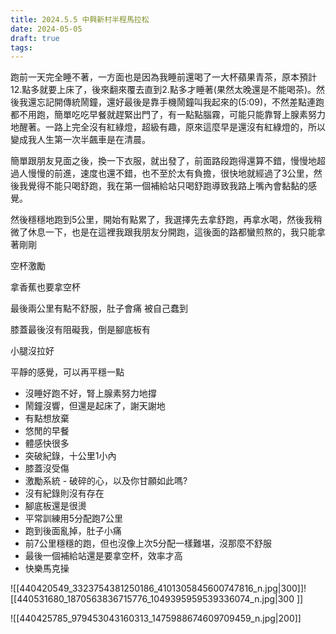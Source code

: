```yaml
---
title: 2024.5.5 中興新村半程馬拉松
date: 2024-05-05
draft: true
tags:
---
```

跑前一天完全睡不著，一方面也是因為我睡前還喝了一大杯蘋果青茶，原本預計12.點多就要上床了，後來翻來覆去直到2.點多才睡著(果然太晚還是不能喝茶)。然後我還忘記開傳統鬧鐘，還好最後是靠手機鬧鐘叫我起來的(5:09)，不然差點連跑都不用跑，簡單吃吃早餐就趕緊出門了，有一點點腦霧，可能只能靠腎上腺素努力地醒著。一路上完全沒有紅綠燈，超級有趣，原來這麼早是還沒有紅綠燈的，所以變成我人生第一次半飆車是在清晨。

簡單跟朋友見面之後，換一下衣服，就出發了，前面路段跑得還算不錯，慢慢地超過人慢慢的前進，速度也還不錯，也不至於太有負擔，很快地就經過了3公里，然後我覺得不能只喝舒跑，我在第一個補給站只喝舒跑導致我路上嘴內會黏黏的感覺。

然後穩穩地跑到5公里，開始有點累了，我選擇先去拿舒跑，再拿水喝，然後我稍微了休息一下，也是在這裡我跟我朋友分開跑，這後面的路都蠻煎熬的，我只能拿著剛剛

空杯激勵

拿香蕉也要拿空杯

最後兩公里有點不舒服，肚子會痛
被自己蠢到


膝蓋最後沒有阻礙我，倒是腳底板有

小腿沒拉好

平靜的感覺，可以再平穩一點

- 沒睡好跑不好，腎上腺素努力地撐
- 鬧鐘沒響，但還是起床了，謝天謝地
- 有點想放棄
- 悠閒的早餐
- 體感快很多
- 突破紀錄，十公里1小內
- 膝蓋沒受傷
- 激勵系統 - 破碎的心，以及你甘願如此嗎?
- 沒有紀錄則沒有存在
- 腳底板還是很燙
- 平常訓練用5分配跑7公里
- 跑到後面亂掉，肚子小痛
- 前7公里穩穩的跑，但也沒像上次5分配一樣難堪，沒那麼不舒服
- 最後一個補給站還是要拿空杯，效率才高
- 快樂馬克操


![[440420549_3323754381250186_4101305845600747816_n.jpg|300]]![[440531680_1870563836715776_1049395959539336074_n.jpg|300 ]]

![[440425785_979453043160313_1475988674609709459_n.jpg|200]]